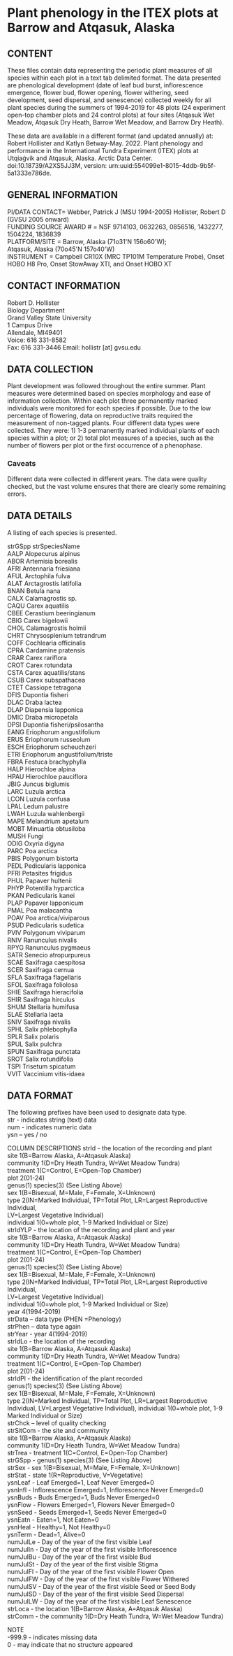 # Plant phenology in the ITEX plots at Barrow and Atqasuk, Alaska

## CONTENT
These files contain data representing the periodic plant measures of all species within each plot in a text tab delimited format.  The data presented are phenological development (date of leaf bud burst, inflorescence emergence, flower bud, flower opening, flower withering, seed development, seed dispersal, and senescence) collected weekly for all plant species during the summers of 1994-2019 for 48 plots (24 experiment open-top chamber plots and 24 control plots) at four sites (Atqasuk Wet Meadow, Atqasuk Dry Heath, Barrow Wet Meadow, and Barrow Dry Heath).  

These data are available in a different format (and updated annually) at:
Robert Hollister and Katlyn Betway-May. 2022. Plant phenology and performance in the International Tundra Experiment (ITEX) plots at Utqiaġvik and Atqasuk, Alaska. Arctic Data Center. doi:10.18739/A2XS5JJ3M, version: urn:uuid:554099e1-8015-4ddb-9b5f-5a1333e786de.

## GENERAL INFORMATION

PI/DATA CONTACT= 	Webber, Patrick J (MSU 1994-2005)
 				Hollister, Robert D (GVSU 2005 onward)  
FUNDING SOURCE AWARD # = NSF 9714103, 0632263, 0856516, 1432277, 1504224, 1836839  
PLATFORM/SITE = Barrow, Alaska (71o31'N 156o60'W);  
                Atqasuk, Alaska (70o45'N 157o40'W)  
INSTRUMENT = Campbell CR10X (MRC TP101M Temperature Probe), Onset HOBO H8 Pro, Onset StowAway XTI, and Onset HOBO XT  

## CONTACT INFORMATION

Robert D. Hollister  
Biology Department  
Grand Valley State University  
1 Campus Drive  
Allendale, MI49401  
Voice: 616 331-8582  
Fax: 616 331-3446 
Email: hollistr [at] gvsu.edu  

## DATA COLLECTION
Plant development was followed throughout the entire summer.  Plant measures were determined based on species morphology and ease of information collection.  Within each plot three permanently marked individuals were monitored for each species if possible.  Due to the low percentage of flowering, data on reproductive traits required the measurement of non-tagged plants.  Four different data types were collected.  They were: 1) 1-3 permanently marked individual plants of each species within a plot; or 2) total plot measures of a species, such as the number of flowers per plot or the first occurrence of a phenophase.


### Caveats
Different data were collected in different years.  The data were quality checked, but the vast volume ensures that there are clearly some remaining errors.


## DATA DETAILS

A listing of each species is presented.

strGSpp	strSpeciesName  
AALP		Alopecurus alpinus  
ABOR		Artemisia borealis  
AFRI		Antennaria friesiana  
AFUL		Arctophila fulva  
ALAT		Arctagrostis latifolia  
BNAN		Betula nana  
CALX		Calamagrostis sp.  
CAQU		Carex aquatilis  
CBEE		Cerastium beeringianum  
CBIG		Carex bigelowii  
CHOL		Calamagrostis holmii  
CHRT		Chrysosplenium tetrandrum  
COFF		Cochlearia officinalis  
CPRA		Cardamine pratensis  
CRAR		Carex rariflora  
CROT		Carex rotundata  
CSTA		Carex aquatilis/stans  
CSUB		Carex subspathacea  
CTET		Cassiope tetragona  
DFIS		Dupontia fisheri  
DLAC		Draba lactea  
DLAP		Diapensia lapponica  
DMIC		Draba micropetala  
DPSI		Dupontia fisheri/psilosantha  
EANG		Eriophorum angustifolium  
ERUS		Eriophorum russeolum  
ESCH		Eriophorum scheuchzeri  
ETRI		Eriophorum angustifolium/triste  
FBRA		Festuca brachyphylla  
HALP		Hierochloe alpina  
HPAU		Hierochloe pauciflora  
JBIG		Juncus biglumis  
LARC		Luzula arctica  
LCON		Luzula confusa  
LPAL		Ledum palustre  
LWAH		Luzula wahlenbergii  
MAPE		Melandrium apetalum  
MOBT		Minuartia obtusiloba  
MUSH		Fungi  
ODIG		Oxyria digyna  
PARC		Poa arctica  
PBIS		Polygonum bistorta  
PEDL		Pedicularis lapponica  
PFRI		Petasites frigidus  
PHUL		Papaver hultenii  
PHYP		Potentilla hyparctica  
PKAN		Pedicularis kanei  
PLAP		Papaver lapponicum  
PMAL		Poa malacantha  
POAV		Poa arctica/viviparous  
PSUD		Pedicularis sudetica  
PVIV		Polygonum viviparum  
RNIV		Ranunculus nivalis  
RPYG		Ranunculus pygmaeus  
SATR		Senecio atropurpureus  
SCAE		Saxifraga caespitosa  
SCER		Saxifraga cernua  
SFLA		Saxifraga flagellaris  
SFOL		Saxifraga foliolosa  
SHIE		Saxifraga hieracifolia  
SHIR		Saxifraga hirculus  
SHUM		Stellaria humifusa  
SLAE		Stellaria laeta  
SNIV		Saxifraga nivalis  
SPHL		Salix phlebophylla  
SPLR		Salix polaris  
SPUL		Salix pulchra  
SPUN		Saxifraga punctata  
SROT		Salix rotundifolia  
TSPI		Trisetum spicatum  
VVIT		Vaccinium vitis-idaea  


## DATA FORMAT
The following prefixes have been used to designate data type.  
   str - indicates string (text) data  
   num - indicates numeric data  
   ysn – yes / no  

COLUMN DESCRIPTIONS 
strId  - the location of the recording and plant   
	site 1(B=Barrow Alaska, A=Atqasuk Alaska)  
	community 1(D=Dry Heath Tundra, W=Wet Meadow Tundra)  
	treatment 1(C=Control, E=Open-Top Chamber)  
	plot 2(01-24)  
genus(1) species(3) (See Listing Above)  
sex 1(B=Bisexual, M=Male, F=Female, X=Unknown)  
type 2(IN=Marked Individual, TP=Total Plot, LR=Largest Reproductive Individual,   
                       LV=Largest Vegetative Individual)  
individual 1(0=whole plot, 1-9 Marked Individual or Size)  
strIdYLP  - the location of the recording and plant and year  
	site 1(B=Barrow Alaska, A=Atqasuk Alaska)  
	community 1(D=Dry Heath Tundra, W=Wet Meadow Tundra)  
	treatment 1(C=Control, E=Open-Top Chamber)  
	plot 2(01-24)   
genus(1) species(3) (See Listing Above)  
sex 1(B=Bisexual, M=Male, F=Female, X=Unknown)  
type 2(IN=Marked Individual, TP=Total Plot, LR=Largest Reproductive Individual,   
                       LV=Largest Vegetative Individual)  
individual 1(0=whole plot, 1-9 Marked Individual or Size)  
year 4(1994-2019)  
strData – data type (PHEN =Phenology)  
strPhen – data type again  
strYear  - year 4(1994-2019)  
strIdLo  - the location of the recording  
	site 1(B=Barrow Alaska, A=Atqasuk Alaska)  
	community 1(D=Dry Heath Tundra, W=Wet Meadow Tundra)  
	treatment 1(C=Control, E=Open-Top Chamber)  
	plot 2(01-24)   
strIdPl  - the identification of the plant recorded  
genus(1) species(3) (See Listing Above)  
sex 1(B=Bisexual, M=Male, F=Female, X=Unknown)  
type 2(IN=Marked Individual, TP=Total Plot, LR=Largest Reproductive Individual, LV=Largest Vegetative Individual), individual 1(0=whole plot, 1-9 Marked Individual or Size)  
strChck – level of quality checking   
strSitCom  - the site and community  
site 1(B=Barrow Alaska, A=Atqasuk Alaska)  
community 1(D=Dry Heath Tundra, W=Wet Meadow Tundra)  
strTrea  - treatment 1(C=Control, E=Open-Top Chamber)  
strGSpp  - genus(1) species(3) (See Listing Above)  
strSex  - sex 1(B=Bisexual, M=Male, F=Female, X=Unknown)  
strStat  - state 1(R=Reproductive, V=Vegetative)  
ysnLeaf -		Leaf Emerged=1, Leaf Never Emerged=0  
ysnInfl	-		Inflorescence Emerged=1, Inflorescence Never Emerged=0   
ysnBuds -		Buds Emerged=1, Buds Never Emerged=0  
ysnFlow -		Flowers Emerged=1, Flowers Never Emerged=0  
ysnSeed -		Seeds Emerged=1, Seeds Never Emerged=0  
ysnEatn -		Eaten=1, Not Eaten=0  
ysnHeal -		Healthy=1, Not Healthy=0  
ysnTerm -		Dead=1, Alive=0  
numJulLe -		Day of the year of the first visible Leaf  
numJulIn -		Day of the year of the first visible Inflorescence  
numJulBu -		Day of the year of the first visible Bud  
numJulSt -		Day of the year of the first visible Stigma  
numJulFl -		Day of the year of the first visible Flower Open  
numJulFW -		Day of the year of the first visible Flower Withered  
numJulSV -		Day of the year of the first visible Seed or Seed Body  
numJulSD -		Day of the year of the first visible Seed Dispersal  
numJulLW -		Day of the year of the first visible Leaf Senescence   
strLoca  - the location 1(B=Barrow Alaska, A=Atqasuk Alaska)  
strComm  - the community 1(D=Dry Heath Tundra, W=Wet Meadow Tundra)  

NOTE  
       -999.9 - indicates missing data  
            0 - may indicate that no structure appeared  
